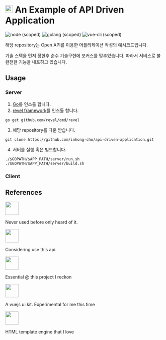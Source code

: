 # <img src="https://use.fontawesome.com/releases/v5.0.9/svgs/brands/app-store-ios.svg" width="24px"> An Example of API Driven Application


![node (scoped)](https://img.shields.io/badge/node-%3E=9.8.0-brightgreen.svg)
![golang (scoped)](https://img.shields.io/badge/golang-1.10.1-brightgreen.svg)
![vue-cli (scoped)](https://img.shields.io/badge/vue--cli-3.0.0-brightgreen.svg)


해당 repository는 Open API를 이용한 어플리케이션 작성의 예시코드입니다.

기술 스택을 먼저 정한후 순수 기술구현에 포커스를 맞추었습니다. 따라서 서비스로 불완전한 기능을 내포하고 있습니다.

## Usage

### Server
1. [Go](https://golang.org/)를 인스톨 합니다.
2. [revel framework](https://revel.github.io/)를 인스톨 합니다.
```
go get github.com/revel/cmd/revel
```
3. 해당 repository를 다운 받습니다.
```
git clone https://github.com/inhong-cho/api-driven-application.git
```
4. 서버를 실행 혹은 빌드합니다.
```
./$GOPATH/$APP_PATH/server/run.sh
./$GOPATH/$APP_PATH/server/build.sh
```

### Client


## References
[<img src="https://cdn-images-1.medium.com/max/1600/0*fyyS1OHEaQ2il8Tg.png" height="42px">](https://golang.org/)

Never used before only heard of it.


[<img src="https://fiu-assets-2-syitaetz61hl2sa.stackpathdns.com/static/use-media-items/17/16058/upto-700xauto/56702c1c/@2x/tumblr_logotype_white_blue_512.png" height="42px">](https://www.tumblr.com/docs/en/api/v2)

Considering use this api.


[<img src="https://vuejs.org/images/logo.png" height="42px">](https://vuejs.org/)

Essential @ this project I reckon


[<img src="https://bulma.io/images/bulma-logo.png" height="42px">](https://bulma.io/documentation/overview/start/)

A vuejs ui kit. Experimental for me this time


[<img src="https://camo.githubusercontent.com/a43de8ca816e78b1c2666f7696f449b2eeddbeca/68747470733a2f2f63646e2e7261776769742e636f6d2f7075676a732f7075672d6c6f676f2f656563343336636565386664396431373236643738333963626539396431663639343639326330632f5356472f7075672d66696e616c2d6c6f676f2d5f2d636f6c6f75722d3132382e737667" height="42px">](https://pugjs.org/api/getting-started.html)

HTML template engine that I love


